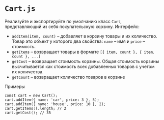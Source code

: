 # `Cart.js`
Реализуйте и экспортируйте по умолчанию класс `Cart`, представляющий из себя покупательскую корзину. Интерфейс:

- `addItem(item, count)` – добавляет в корзину товары и их количество. Товар это объект у которого два свойства: `name` – имя и `price` – стоимость.
- `getItems` – возвращает товары в формате `[{ item, count }, { item, count }, ...]`
- `getCost` – возвращает стоимость корзины. Общая стоимость корзины высчитывается как стоимость всех добавленных товаров с учетом их количества.
- `getCount` – возвращает количество товаров в корзине

Примеры
```
const cart = new Cart();
cart.addItem({ name: 'car', price: 3 }, 5);
cart.addItem({ name: 'house', price: 10 }, 2);
cart.getItems().length; // 2
cart.getCost(); // 35
```